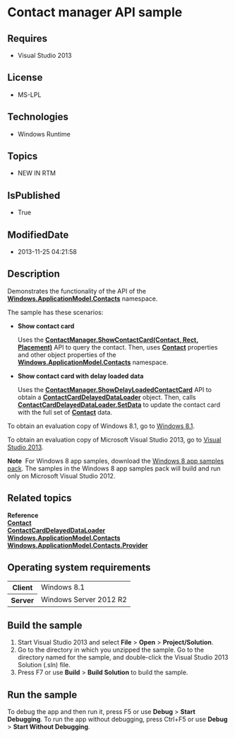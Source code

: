 # Contact manager API sample
## Requires
* Visual Studio 2013
## License
* MS-LPL
## Technologies
* Windows Runtime
## Topics
* NEW IN RTM
## IsPublished
* True
## ModifiedDate
* 2013-11-25 04:21:58
## Description

<div id="mainSection">
<p>Demonstrates the functionality of the API of the <a href="http://msdn.microsoft.com/library/windows/apps/br225002">
<b>Windows.ApplicationModel.Contacts</b></a> namespace. </p>
<p>The sample has these scenarios:</p>
<ul>
<li><b>Show contact card</b>
<p>Uses the <a href="http://msdn.microsoft.com/library/windows/apps/dn263588"><b>ContactManager.ShowContactCard(Contact, Rect, Placement)</b></a> API to query the contact. Then, uses
<a href="http://msdn.microsoft.com/library/windows/apps/br224849"><b>Contact</b></a> properties and other object properties of the
<a href="http://msdn.microsoft.com/library/windows/apps/br225002"><b>Windows.ApplicationModel.Contacts</b></a> namespace.</p>
</li><li><b>Show contact card with delay loaded data</b>
<p>Uses the <a href="http://msdn.microsoft.com/library/windows/apps/dn263597"><b>ContactManager.ShowDelayLoadedContactCard</b></a> API to obtain a
<a href="http://msdn.microsoft.com/library/windows/apps/dn297400"><b>ContactCardDelayedDataLoader</b></a> object. Then, calls
<a href="http://msdn.microsoft.com/library/windows/apps/dn297413"><b>ContactCardDelayedDataLoader.SetData</b></a> to update the contact card with the full set of
<a href="http://msdn.microsoft.com/library/windows/apps/br224849"><b>Contact</b></a> data.</p>
</li></ul>
<p>To obtain an evaluation copy of Windows&nbsp;8.1, go to <a href="http://go.microsoft.com/fwlink/p/?linkid=301696">
Windows&nbsp;8.1</a>. </p>
<p>To obtain an evaluation copy of Microsoft Visual Studio&nbsp;2013, go to <a href="http://go.microsoft.com/fwlink/p/?linkid=301697">
Visual Studio&nbsp;2013</a>. </p>
<p></p>
<p class="note"><b>Note</b>&nbsp;&nbsp;For Windows&nbsp;8 app samples, download the <a href="http://go.microsoft.com/fwlink/p/?LinkId=301698">
Windows&nbsp;8 app samples pack</a>. The samples in the Windows&nbsp;8 app samples pack will build and run only on Microsoft Visual Studio&nbsp;2012.</p>
<p></p>
<h2><a id="related_topics"></a>Related topics</h2>
<dl><dt><b>Reference</b> </dt><dt><a href="http://msdn.microsoft.com/library/windows/apps/br224849"><b>Contact</b></a>
</dt><dt><a href="http://msdn.microsoft.com/library/windows/apps/dn297400"><b>ContactCardDelayedDataLoader</b></a>
</dt><dt><a href="http://msdn.microsoft.com/library/windows/apps/br225002"><b>Windows.ApplicationModel.Contacts</b></a>
</dt><dt><a href="http://msdn.microsoft.com/library/windows/apps/br225014"><b>Windows.ApplicationModel.Contacts.Provider</b></a>
</dt></dl>
<h2>Operating system requirements</h2>
<table>
<tbody>
<tr>
<th>Client</th>
<td><dt>Windows&nbsp;8.1 </dt></td>
</tr>
<tr>
<th>Server</th>
<td><dt>Windows Server&nbsp;2012&nbsp;R2 </dt></td>
</tr>
</tbody>
</table>
<h2>Build the sample</h2>
<p></p>
<ol>
<li>Start Visual Studio&nbsp;2013 and select <b>File</b> &gt; <b>Open</b> &gt; <b>Project/Solution</b>.
</li><li>Go to the directory in which you unzipped the sample. Go to the directory named for the sample, and double-click the Visual Studio&nbsp;2013 Solution (.sln) file.
</li><li>Press F7 or use <b>Build</b> &gt; <b>Build Solution</b> to build the sample. </li></ol>
<p></p>
<h2>Run the sample</h2>
<p>To debug the app and then run it, press F5 or use <b>Debug</b> &gt; <b>Start Debugging</b>. To run the app without debugging, press Ctrl&#43;F5 or use
<b>Debug</b> &gt; <b>Start Without Debugging</b>. </p>
</div>
